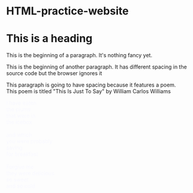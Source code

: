 # HTML-practice-website
<!DOCTYPE html>
<html>
  <head>
    <title> This is a title </title>
  </head>
  <body>
    <h1> This is a heading </h1>
    <p> This is the beginning of a paragraph. It's nothing fancy yet. </p>
    <p> This is the beginning of another paragraph. 
      It has different   spacing   in  the 
      source code 
      but the browser    ignores it </p>
    <p> This paragraph is going to have spacing because it features a poem. <br> This poem is titled "This Is Just To Say" by William Carlos Williams </p>
    <p></p>
    <p style="color: GhostWhite;" p style="background-color:BlueViolet;">I have eaten <br> the plums <br> that were in <br> the icebox <br> <br> and which <br> you were probably <br> saving <br> for breakfast <br> <br> Forgive me <br> they were delicious <br> so sweet <br> and so cold </p>
    
  </body>
  </html>
  
    
